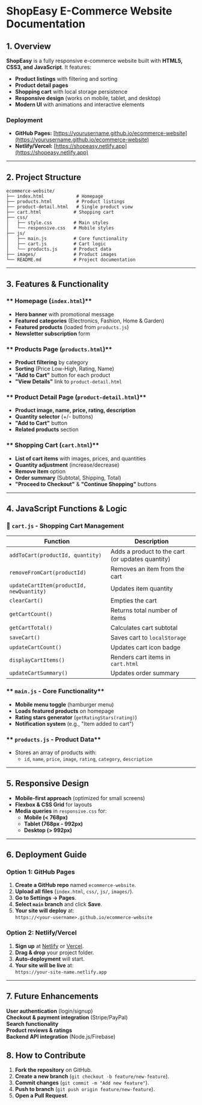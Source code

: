 # **ShopEasy E-Commerce Website Documentation**

## **1. Overview**
**ShopEasy** is a fully responsive e-commerce website built with **HTML5, CSS3, and JavaScript**. It features:
- **Product listings** with filtering and sorting
- **Product detail pages**
- **Shopping cart** with local storage persistence
- **Responsive design** (works on mobile, tablet, and desktop)
- **Modern UI** with animations and interactive elements

### **Deployment**
- **GitHub Pages:** [https://yourusername.github.io/ecommerce-website](https://yourusername.github.io/ecommerce-website)  
- **Netlify/Vercel:** [https://shopeasy.netlify.app](https://shopeasy.netlify.app)  

---

## **2. Project Structure**
```
ecommerce-website/
├── index.html            # Homepage
├── products.html         # Product listings
├── product-detail.html   # Single product view
├── cart.html            # Shopping cart
├── css/
│   ├── style.css        # Main styles
│   └── responsive.css   # Mobile styles
├── js/
│   ├── main.js          # Core functionality
│   ├── cart.js          # Cart logic
│   └── products.js      # Product data
├── images/              # Product images
└── README.md            # Project documentation
```

---

## **3. Features & Functionality**

### ** Homepage (`index.html`)**
- **Hero banner** with promotional message
- **Featured categories** (Electronics, Fashion, Home & Garden)
- **Featured products** (loaded from `products.js`)
- **Newsletter subscription** form

### ** Products Page (`products.html`)**
- **Product filtering** by category
- **Sorting** (Price Low-High, Rating, Name)
- **"Add to Cart"** button for each product
- **"View Details"** link to `product-detail.html`

### ** Product Detail Page (`product-detail.html`)**
- **Product image, name, price, rating, description**
- **Quantity selector** (+/- buttons)
- **"Add to Cart"** button
- **Related products** section

### ** Shopping Cart (`cart.html`)**
- **List of cart items** with images, prices, and quantities
- **Quantity adjustment** (increase/decrease)
- **Remove item** option
- **Order summary** (Subtotal, Shipping, Total)
- **"Proceed to Checkout"** & **"Continue Shopping"** buttons

---

## **4. JavaScript Functions & Logic**

### **🛒 `cart.js` - Shopping Cart Management**
| Function | Description |
|----------|------------|
| `addToCart(productId, quantity)` | Adds a product to the cart (or updates quantity) |
| `removeFromCart(productId)` | Removes an item from the cart |
| `updateCartItem(productId, newQuantity)` | Updates item quantity |
| `clearCart()` | Empties the cart |
| `getCartCount()` | Returns total number of items |
| `getCartTotal()` | Calculates cart subtotal |
| `saveCart()` | Saves cart to `localStorage` |
| `updateCartCount()` | Updates cart icon badge |
| `displayCartItems()` | Renders cart items in `cart.html` |
| `updateCartSummary()` | Updates order summary |

### ** `main.js` - Core Functionality**
- **Mobile menu toggle** (hamburger menu)
- **Loads featured products** on homepage
- **Rating stars generator** (`getRatingStars(rating)`)
- **Notification system** (e.g., "Item added to cart")

### ** `products.js` - Product Data**
- Stores an array of products with:
  - `id`, `name`, `price`, `image`, `rating`, `category`, `description`

---

## **5. Responsive Design**
- **Mobile-first approach** (optimized for small screens)
- **Flexbox & CSS Grid** for layouts
- **Media queries** in `responsive.css` for:
  - **Mobile (< 768px)**
  - **Tablet (768px - 992px)**
  - **Desktop (> 992px)**

---

## **6. Deployment Guide**
### **Option 1: GitHub Pages**
1. **Create a GitHub repo** named `ecommerce-website`.
2. **Upload all files** (`index.html`, `css/`, `js/`, `images/`).
3. **Go to Settings → Pages**.
4. **Select `main` branch** and click **Save**.
5. **Your site will deploy** at:  
   `https://<your-username>.github.io/ecommerce-website`

### **Option 2: Netlify/Vercel**
1. **Sign up** at [Netlify](https://netlify.com) or [Vercel](https://vercel.com).
2. **Drag & drop** your project folder.
3. **Auto-deployment** will start.
4. **Your site will be live** at:  
   `https://your-site-name.netlify.app`

---

## **7. Future Enhancements**
 **User authentication** (login/signup)  
 **Checkout & payment integration** (Stripe/PayPal)  
 **Search functionality**  
 **Product reviews & ratings**  
**Backend API integration** (Node.js/Firebase)  



## **8. How to Contribute**
1. **Fork the repository** on GitHub.
2. **Create a new branch** (`git checkout -b feature/new-feature`).
3. **Commit changes** (`git commit -m "Add new feature"`).
4. **Push to branch** (`git push origin feature/new-feature`).
5. **Open a Pull Request**.



